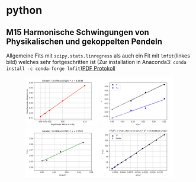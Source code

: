 # python
## M15 Harmonische Schwingungen von Physikalischen und gekoppelten Pendeln
Allgemeine Fits mit <code>scipy.stats.linregress</code> als auch ein Fit mit `lmfit`(linkes bild) welches sehr fortgeschritten ist (Zur installation in Anaconda3: `conda install -c conda-forge lmfit`)[PDF Protokoll](Experiment_M15/m15.pdf)
<p align="middle">
  <img src="images/M15/feder.png" alt="linregress" width="200" />
  <img src="images/M15/kopplung.png" alt="linregress" width="200" /> 
  <img src="images/M15/sin.png" alt="linregress" width="200" />
  <img src="images/M15/lmfit.png" alt="lmfit" width="200" />
</p>
